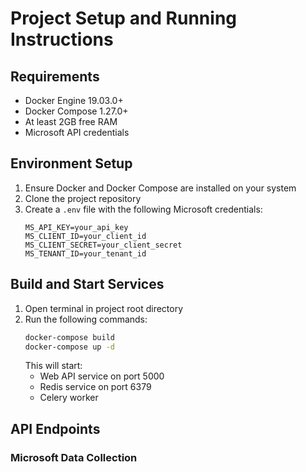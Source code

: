 # Project Setup and Running Instructions

## Requirements
- Docker Engine 19.03.0+
- Docker Compose 1.27.0+
- At least 2GB free RAM
- Microsoft API credentials

## Environment Setup
1. Ensure Docker and Docker Compose are installed on your system
2. Clone the project repository
3. Create a `.env` file with the following Microsoft credentials:
   ```
   MS_API_KEY=your_api_key
   MS_CLIENT_ID=your_client_id 
   MS_CLIENT_SECRET=your_client_secret
   MS_TENANT_ID=your_tenant_id
   ```

## Build and Start Services
1. Open terminal in project root directory
2. Run the following commands:
   ```bash
   docker-compose build
   docker-compose up -d
   ```
   This will start:
   - Web API service on port 5000
   - Redis service on port 6379 
   - Celery worker

## API Endpoints

### Microsoft Data Collection